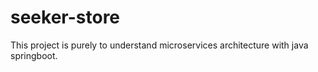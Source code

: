 # seeker-store

This project is purely to understand microservices architecture with java springboot.